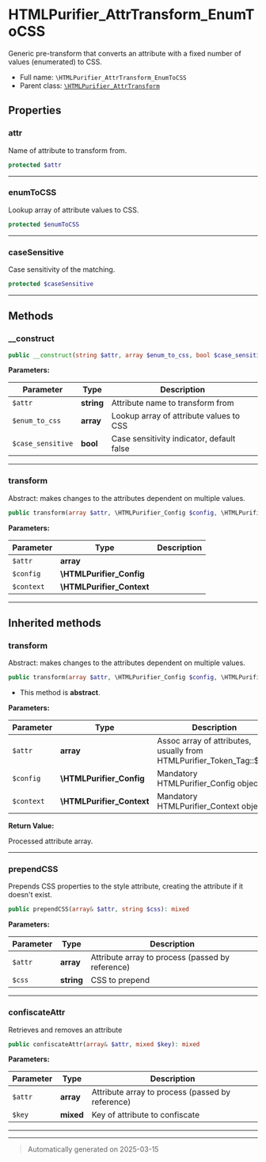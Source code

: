 
# HTMLPurifier_AttrTransform_EnumToCSS

Generic pre-transform that converts an attribute with a fixed number of
values (enumerated) to CSS.



* Full name: `\HTMLPurifier_AttrTransform_EnumToCSS`
* Parent class: [`\HTMLPurifier_AttrTransform`](./HTMLPurifier_AttrTransform.md)



## Properties


### attr

Name of attribute to transform from.

```php
protected $attr
```






***

### enumToCSS

Lookup array of attribute values to CSS.

```php
protected $enumToCSS
```






***

### caseSensitive

Case sensitivity of the matching.

```php
protected $caseSensitive
```






***

## Methods


### __construct



```php
public __construct(string $attr, array $enum_to_css, bool $case_sensitive = false): mixed
```








**Parameters:**

| Parameter | Type | Description |
|-----------|------|-------------|
| `$attr` | **string** | Attribute name to transform from |
| `$enum_to_css` | **array** | Lookup array of attribute values to CSS |
| `$case_sensitive` | **bool** | Case sensitivity indicator, default false |





***

### transform

Abstract: makes changes to the attributes dependent on multiple values.

```php
public transform(array $attr, \HTMLPurifier_Config $config, \HTMLPurifier_Context $context): array
```








**Parameters:**

| Parameter | Type | Description |
|-----------|------|-------------|
| `$attr` | **array** |  |
| `$config` | **\HTMLPurifier_Config** |  |
| `$context` | **\HTMLPurifier_Context** |  |





***


## Inherited methods


### transform

Abstract: makes changes to the attributes dependent on multiple values.

```php
public transform(array $attr, \HTMLPurifier_Config $config, \HTMLPurifier_Context $context): array
```




* This method is **abstract**.



**Parameters:**

| Parameter | Type | Description |
|-----------|------|-------------|
| `$attr` | **array** | Assoc array of attributes, usually from<br />HTMLPurifier_Token_Tag::$attr |
| `$config` | **\HTMLPurifier_Config** | Mandatory HTMLPurifier_Config object. |
| `$context` | **\HTMLPurifier_Context** | Mandatory HTMLPurifier_Context object |


**Return Value:**

Processed attribute array.




***

### prependCSS

Prepends CSS properties to the style attribute, creating the
attribute if it doesn't exist.

```php
public prependCSS(array& $attr, string $css): mixed
```








**Parameters:**

| Parameter | Type | Description |
|-----------|------|-------------|
| `$attr` | **array** | Attribute array to process (passed by reference) |
| `$css` | **string** | CSS to prepend |





***

### confiscateAttr

Retrieves and removes an attribute

```php
public confiscateAttr(array& $attr, mixed $key): mixed
```








**Parameters:**

| Parameter | Type | Description |
|-----------|------|-------------|
| `$attr` | **array** | Attribute array to process (passed by reference) |
| `$key` | **mixed** | Key of attribute to confiscate |





***


***
> Automatically generated on 2025-03-15
